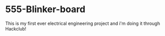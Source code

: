 # 555-Blinker-board
This is my first ever electrical engineering project and i'm doing it through Hackclub!

